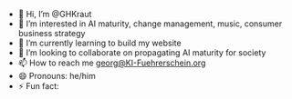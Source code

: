 - 👋 Hi, I’m @GHKraut
- 👀 I’m interested in AI maturity, change management, music, consumer business strategy
- 🌱 I’m currently learning to build my website
- 💞️ I’m looking to collaborate on propagating AI maturity for society
- 📫 How to reach me georg@KI-Fuehrerschein.org
- 😄 Pronouns: he/him
- ⚡ Fun fact: 

<!---
GHKraut/GHKraut is a ✨ special ✨ repository because its `README.md` (this file) appears on your GitHub profile.
You can click the Preview link to take a look at your changes.
--->
